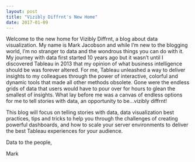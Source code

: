 ```yaml
---
layout: post
title: "Vizibly Diffrnt's New Home"
date: 2017-01-09
---
```


Welcome to the new home for Vizibly Diffrnt, a blog about data visualization. My name is Mark Jacobson and while I’m new to the blogging world, I’m no stranger to data and the wondrous things you can do with it. My journey with data first started 10 years ago but it wasn’t until I discovered Tableau in 2013 that my opinion of what business intelligence should be was forever altered. For me, Tableau unleashed a way to deliver insights to my colleagues through the power of interactive, colorful and dynamic tools that made all other methods obsolete. Gone were the endless grids of data that users would have to pour over for hours to glean the smallest of insights. What lay before me was a canvas of endless options for me to tell stories with data, an opportunity to be…vizibly diffrnt!

This blog will focus on telling stories with data, data visualization best practices, tips and tricks to help you through the challenges of creating powerful dashboards, and how to scale your server environments to deliver the best Tableau experiences for your audience.

Data to the people,

Mark